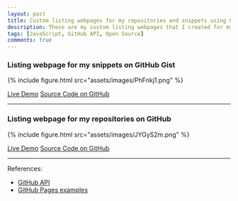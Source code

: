 ```yaml
---
layout: post
title: Custom listing webpages for my repositories and snippets using GitHub API
description: These are my custom listing webpages that I created for my GitHub repositories and snippets using GitHub API.
tags: [JavaScript, GitHub API, Open Source]
comments: true
---
```


### Listing webpage for my snippets on GitHub Gist

{% include figure.html src="assets/images/PhFnkj1.png" %}

<a href="https://heiswayi.github.io/gist/" class="button big">Live Demo</a> <a href="https://github.com/heiswayi/gist" class="button big">Source Code on GitHub</a>

<hr class="break">

### Listing webpage for my repositories on GitHub

{% include figure.html src="assets/images/JYGyS2m.png" %}

<a href="https://heiswayi.github.io/repo/" class="button big">Live Demo</a> <a href="https://github.com/heiswayi/repo" class="button big">Source Code on GitHub</a>

<hr class="break">

References:

- [GitHub API](https://developer.github.com/v3/)
- [GitHub Pages examples](https://github.com/collections/github-pages-examples)
